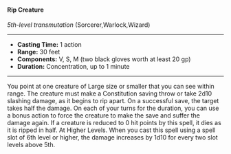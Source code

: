 #### Rip Creature
*5th-level transmutation* (Sorcerer,Warlock,Wizard)
___
- **Casting Time:** 1 action
- **Range:** 30 feet
- **Components:** V, S, M (two black gloves worth at least 20 gp)
- **Duration:** Concentration, up to 1 minute
---
You point at one creature of Large size or smaller
that you can see within range. The creature must
make a Constitution saving throw or take 2d10
slashing damage, as it begins to rip apart. On a
successful save, the target takes half the damage.
On each of your turns for the duration, you can use
a bonus action to force the creature to make the
save and suffer the damage again.
If a creature is reduced to 0 hit points by this
spell, it dies as it is ripped in half.
At Higher Levels. When you cast this spell using
a spell slot of 6th level or higher, the damage
increases by 1d10 for every two slot levels above 5th.
